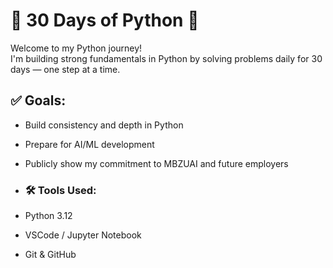 # 🐍 30 Days of Python 🚀

Welcome to my Python journey!  
I'm building strong fundamentals in Python by solving problems daily for 30 days — one step at a time.

## ✅ Goals:
- Build consistency and depth in Python
- Prepare for AI/ML development
- Publicly show my commitment to MBZUAI and future employers

- ### 🛠️ Tools Used:
- Python 3.12
- VSCode / Jupyter Notebook
- Git & GitHub
